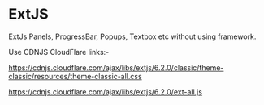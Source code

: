 # ExtJS
ExtJs Panels, ProgressBar, Popups, Textbox etc without using framework.

Use CDNJS CloudFlare links:- 

https://cdnjs.cloudflare.com/ajax/libs/extjs/6.2.0/classic/theme-classic/resources/theme-classic-all.css

https://cdnjs.cloudflare.com/ajax/libs/extjs/6.2.0/ext-all.js
